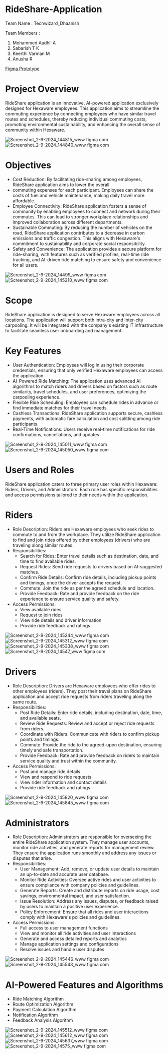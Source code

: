 # RideShare-Application

Team Name : Techwizard_Dhaanish

Team Members :

1. Mohammed Aadhil A
2. Sabarish T K
3. Keerthi Varman M
4. Anusha R

[Figma Prototype](https://www.figma.com/proto/w19gUFujEkLSgSFWVzcw3V/HexaRides?page-id=0%3A1&node-id=10-80&viewport=441%2C347%2C0.62&t=1FRyAq7sTm4AGQJ2-1&scaling=scale-down&content-scaling=fixed&starting-point-node-id=10%3A79)

# Project Overview

RideShare application is an innovative, AI-powered application exclusively designed for Hexaware employees. This 
application aims to streamline the commuting experience by connecting employees who have similar travel routes and 
schedules, thereby reducing individual commuting costs, promoting environmental sustainability, and enhancing the 
overall sense of community within Hexaware.

![Screenshot_2-9-2024_144815_www figma com](https://github.com/user-attachments/assets/a74ade14-f02c-4612-adde-be750a5634b3) 
![Screenshot_2-9-2024_144840_www figma com](https://github.com/user-attachments/assets/08fd390f-e1c7-4520-9eee-b57f7c58ba03)

# Objectives 
 - Cost Reduction: By facilitating ride-sharing among employees, RideShare application aims to lower the overall 
 - commuting expenses for each participant. Employees can share the costs of fuel and vehicle maintenance, making daily travel more affordable. 
 - Employee Connectivity: RideShare application fosters a sense of community by enabling employees to connect and network during their commutes. This can lead to stronger workplace relationships and improved collaboration across different departments. 
 - Sustainable Commuting: By reducing the number of vehicles on the road, RideShare application contributes to a decrease in carbon emissions and traffic congestion. This aligns with Hexaware's commitment to sustainability and corporate social responsibility. 
 - Safety and Convenience: The application provides a secure platform for ride-sharing, with features such as verified profiles, real-time ride tracking, and AI-driven ride matching to ensure safety and convenience for all users.

![Screenshot_2-9-2024_14499_www figma com](https://github.com/user-attachments/assets/97dcc8a3-eb59-409f-8b3b-f9ad80d52383)
![Screenshot_2-9-2024_145210_www figma com](https://github.com/user-attachments/assets/943e698c-1130-49bb-be9c-69fc8573af8e)

# Scope 
RideShare application is designed to serve Hexaware employees across all locations. The application will support both 
intra-city and inter-city carpooling. It will be integrated with the company's existing IT infrastructure to facilitate seamless 
user onboarding and management. 
# Key Features 
 - User Authentication: Employees will log in using their corporate credentials, ensuring that only verified Hexaware 
employees can access the application. 
 - AI-Powered Ride Matching: The application uses advanced AI algorithms to match riders and drivers based on factors such as route similarity, travel schedules, and user preferences, optimizing the carpooling experience. 
 - Flexible Ride Scheduling: Employees can schedule rides in advance or find immediate matches for their travel needs. 
 - Cashless Transactions: RideShare application supports secure, cashless payments, with automatic fare calculation and cost splitting among ride participants. 
 - Real-Time Notifications: Users receive real-time notifications for ride confirmations, cancellations, and updates.

![Screenshot_2-9-2024_145011_www figma com](https://github.com/user-attachments/assets/01e27d32-0a26-47f0-8e62-d0b098f2f0d6)
![Screenshot_2-9-2024_145050_www figma com](https://github.com/user-attachments/assets/5c85235c-1934-4b6c-a96d-6b58ff8dcf79)

# Users and Roles 
RideShare application caters to three primary user roles within Hexaware: Riders, Drivers, and Administrators. Each role 
has specific responsibilities and access permissions tailored to their needs within the application. 

# Riders 

- Role Description: Riders are Hexaware employees who seek rides to commute to and from the workplace. 
They utilize RideShare application to find and join rides offered by other employees (drivers) who are traveling 
along similar routes. 
- Responsibilities: 
   - Search for Rides: Enter travel details such as destination, date, and time to find available rides. 
   - Request Rides: Send ride requests to drivers based on AI-suggested matches. 
   - Confirm Ride Details: Confirm ride details, including pickup points and timings, once the driver accepts the request. 
   - Commute: Join the ride as per the agreed schedule and location. 
   - Provide Feedback: Rate and provide feedback on the ride experience to ensure service quality and safety. 
- Access Permissions: 
   - View available rides 
   - Request to join rides 
   - View ride details and driver information 
   - Provide ride feedback and ratings

![Screenshot_2-9-2024_145244_www figma com](https://github.com/user-attachments/assets/f1ff9231-fc7f-439d-a944-dd667bdaa5c3)
![Screenshot_2-9-2024_145312_www figma com](https://github.com/user-attachments/assets/622b9860-35d7-4927-a412-415ba9c79537)
![Screenshot_2-9-2024_145338_www figma com](https://github.com/user-attachments/assets/2e6f2b71-d649-4f3e-bac2-9cba34417657)
![Screenshot_2-9-2024_14547_www figma com](https://github.com/user-attachments/assets/224e221b-c2bb-435f-843d-84d4843ba2ce)

# Drivers 
- Role Description: Drivers are Hexaware employees who offer rides to other employees (riders). They post their travel plans on RideShare application and accept ride requests from riders traveling along the same route.
- Responsibilities: 
  - Post Ride Details: Enter ride details, including destination, date, time, and available seats. 
  - Review Ride Requests: Review and accept or reject ride requests from riders. 
  - Coordinate with Riders: Communicate with riders to confirm pickup points and timings. 
  - Commute: Provide the ride to the agreed-upon destination, ensuring timely and safe transportation. 
  - Provide Feedback: Rate and provide feedback on riders to maintain service quality and trust within the community. 
- Access Permissions: 
  - Post and manage ride details 
  - View and respond to ride requests 
  - View rider information and contact details 
  - Provide ride feedback and ratings
 
![Screenshot_2-9-2024_145820_www figma com](https://github.com/user-attachments/assets/da9d1a41-8545-4c10-bf5a-67533c8292e6)
![Screenshot_2-9-2024_145845_www figma com](https://github.com/user-attachments/assets/df2282fd-273d-42b1-af99-14f31a74d2ad)

# Administrators 
- Role Description: Administrators are responsible for overseeing the entire RideShare application system. They manage user accounts, monitor ride activities, and generate reports for management review. They ensure the application runs smoothly and address any issues or disputes that arise. 
- Responsibilities: 
  - User Management: Add, remove, or update user details to maintain an up-to-date and accurate user database. 
  - Monitor Ride Activities: Oversee active rides and user activities to ensure compliance with company policies and guidelines. 
  - Generate Reports: Create and distribute reports on ride usage, cost savings, environmental impact, and user satisfaction. 
  - Issue Resolution: Address any issues, disputes, or feedback raised by users to maintain a positive user experience. 
  - Policy Enforcement: Ensure that all rides and user interactions comply with Hexaware's policies and guidelines. 
- Access Permissions: 
  - Full access to user management functions 
  - View and monitor all ride activities and user interactions 
  - Generate and access detailed reports and analytics 
  - Manage application settings and configurations 
  - Resolve issues and handle user disputes

![Screenshot_2-9-2024_145446_www figma com](https://github.com/user-attachments/assets/62e1ad3b-06d4-46f8-b8e6-86a437b5bae4)
![Screenshot_2-9-2024_145543_www figma com](https://github.com/user-attachments/assets/56bd9325-958e-48b1-9dc6-5345844e9084)

# AI-Powered Features and Algorithms
- Ride Matching Algorithm 
- Route Optimization Algorithm 
- Payment Calculation Algorithm 
- Notification Algorithm 
- Feedback Analysis Algorithm


![Screenshot_2-9-2024_145512_www figma com](https://github.com/user-attachments/assets/9615f9c8-8462-4491-8723-30f3518f39af)
![Screenshot_2-9-2024_145612_www figma com](https://github.com/user-attachments/assets/70d368c4-424f-4d34-a67d-46b73c79c259)
![Screenshot_2-9-2024_145637_www figma com](https://github.com/user-attachments/assets/935ada83-48a6-44d8-96ee-64bee13877e1)
![Screenshot_2-9-2024_14575_www figma com](https://github.com/user-attachments/assets/70a81fe9-14be-4880-8719-1d50dd430742)
